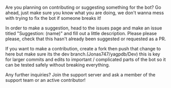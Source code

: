 Are you planning on contributing or suggesting something for the bot? Go ahead, just make sure you know what you are doing, we don't wanna mess with trying to fix the bot if someone breaks it! 

In order to make a suggestion, head to the issues page and make an issue titled "Suggestion: (name)" and fill out a little description. Please please please, check that this hasn't already been suggested or requested as a PR.

If you want to make a contribution, create a fork then push that change to here but make sure its the dev branch.(Jonas747/yagpdb/Dev) this is key for larger commits and edits to important / complicated parts of the bot so it can be tested safely without breaking everything.

Any further inquiries? Join the support server and ask a member of the support team or an active contributor!
